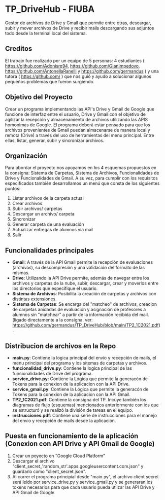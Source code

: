 # TP_DriveHub - FIUBA

Gestor de archivos de Drive y Gmail que permite entre otras, descargar, subir y mover archivos de Drive y recibir mails descargando sus adjuntos todo desde la terminal local del sistema.

## Creditos

El trabajo fue realizado por un equipo de 5 personas: 4 estudiantes ( https://github.com/Adonisrq94, https://github.com/GianImpedovo, https://github.com/AntonellaRanelli y https://github.com/germandus ) y una tutora ( https://github.com/ ) que nos guió y ayudo a solucionar algunos pequeños problemas que fueron surgiendo. 


## Objetivo del Proyecto

Crear un programa implementando las API's Drive y Gmail de Google que funcione de interfaz entre el usuario, Drive y Gmail con el objetivo de agilizar la recepción y almacenamiento de archivos utilizando las APIS homonimas de Google. El programa deberá estar pensado para que los archivos provenientes de Gmail puedan almacenarse de manera local y remota (Drive) a través del uso de herramientas del menu principal. Entre ellas, listar, generar, subir y sincronizar archivos.

## Organización

Para abordar el proyecto nos apoyamos en los 4 esquemas propuestos en la consigna: Sistema de Carpetas, Sistema de Archivos, Funcionalidades de Drive y Funcionalidades de Gmail. A su vez, para cumplir con los requisitos especificados también desarrollamos un menú que consta de los siguientes puntos:

1. Listar archivos de la carpeta actual
2. Crear archivos
3. Subir archivos/ carpetas
4. Descargar un archivo/ carpeta
5. Sincronizar
6. Generar carpeta de una evaluación
7. Actualizar entregas de alumnos vía mail
8. Salir

## Funcionalidades principales

* **Gmail**: 
A través de la API Gmail permite la recepción de evaluaciones (archivos), su descompresión y una validación del formato de las mismas.
* **Drive**: 
Utilizando la API Drive permite, además de navegar entre los archivos y carpetas de la nube, subir, descargar, crear y moverlos entre los directorios que especifique el usuario.
* **Sistema de Archivos**:
Posibilita la creación de carpetas y archivos con distintas extensiones.
* **Sistema de Carpetas**:
Se encarga del "matcheo" de archivos, creacion de carpetas anidadas de evaluación y asignación de profesores a alumnos sin "matchear" a partir de la información recibida del mail.
(ligado directamente a la consigna. ver: https://github.com/germandus/TP_DriveHub/blob/main/TP2_1C2021.pdf).

## Distribucion de archivos en la Repo

* **main.py**: 
Contiene la logica principal del envío y recepción de mails, el menu principal del programa y los sitemas de carpetas y archivos.
* **funcionalidad_drive.py**: 
Contiene la logica principal de las funcionalidades de Drive del programa.
* **service_drive.py**:
Contiene la Lógica que permite la generacón de Tokens para la conexion de la aplicacion con la API Drive.
* **service_gmail.py**:
Contiene la Lógica que permite la generacón de Tokens para la conexion de la aplicacion con la API Gmail.
* **TP2_1C2021.pdf**:
Contiene la consigna del TP. Incuye también los diagramas de flujo (esquemas) mencionados anteriormente con los que se estructuró y se realizó la división de tareas en el equipo.
* **instrucciones.pdf**:
Contiene una serie de instrucciones para el manejo del envio y recepción de mails desde la aplicación.

## Puesta en funcionamiento de la aplicación (Conexion con API Drive y API Gmail de Google)

1. Crear un poyecto en "Google Cloud Platform"
2. Descargar el archivo "client_secret_'random_str'.apps.googleusercontent.com.json" y guardarlo como "client_secret.json". 
3. Al correr el programa principial desde "main.py", el archivo client secret será leido por service_drive.py y service_gmail.py y se generaran los tokens necesarios para que cada usuario pueda utiizar las API Drive y API Gmail de Google.